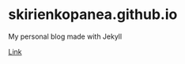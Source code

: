 # skirienkopanea.github.io
My personal blog made with Jekyll

[Link](https://skirienkopanea.github.io/)
